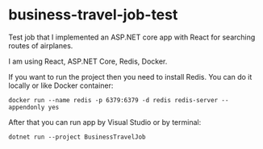 # business-travel-job-test

Test job that I implemented an ASP.NET core app with React for searching routes of airplanes.

I am using React, ASP.NET Core, Redis, Docker.

If you want to run the project then you need to install Redis. You can do it locally or like Docker container:

`docker run --name redis -p 6379:6379 -d redis redis-server --appendonly yes`

After that you can run app by Visual Studio or by terminal:

`dotnet run --project BusinessTravelJob`

